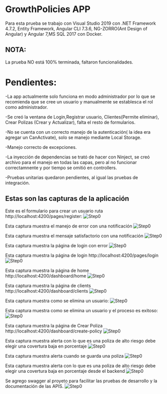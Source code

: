 # GrowthPolicies APP

Para esta prueba se trabajo con Visual Studio 2019 con .NET Framework 4.7.2, Entity Framework, Angular CLI 7.3.6, NG-ZORRO(Ant Design of Angular) y Angular 7,MS SQL 2017 con Docker.

## NOTA:
La prueba NO está 100% terminada, faltaron funcionalidades.

# Pendientes:
-La app actualmente solo funciona en modo administrador por lo que se recomienda que se cree un usuario y manualmente se establesca el rol como administrador.

-Se creó la ventana de Login,Registrar usuario, Clientes(Permite eliminar), Crear Polizas (Crear y Actualizar), falta el resto de formularios.

-No se cuenta con un correcto manejo de la autenticación( la idea era agregar un CanActivate), solo se manejo mediante Local Storage.

-Manejo correcto de excepciones.

-La inyección de dependencias se trató de hacer con Ninject, se creó archivo para el manejo en todas las capas, pero al no funcionar correctamnente y por tiempo se omitió  en controllers.

-Pruebas unitarias quedaron pendientes, al igual las pruebas de integración.

## Estas son las capturas de la aplicación
Este es el formulario para crear un usuario ruta http://localhost:4200/pages/register:
![Step0](https://raw.githubusercontent.com/gersof/GrowthPolicies/master/Images/0.JPG)

Esta captura muestra el manejo de error con una notificación
![Step0](https://raw.githubusercontent.com/gersof/GrowthPolicies/master/Images/1.JPG)

Esta captura muestra el mensaje satisfactorio con una notificación
![Step0](https://raw.githubusercontent.com/gersof/GrowthPolicies/master/Images/2.JPG)

Esta captura muestra la página de login con error
![Step0](https://raw.githubusercontent.com/gersof/GrowthPolicies/master/Images/3.JPG)

Esta captura muestra la página de login http://localhost:4200/pages/login
![Step0](https://raw.githubusercontent.com/gersof/GrowthPolicies/master/Images/4.JPG)

Esta captura muestra la página de home http://localhost:4200/dashboard/home
![Step0](https://raw.githubusercontent.com/gersof/GrowthPolicies/master/Images/5.JPG)

Esta captura muestra la página de clients http://localhost:4200/dashboard/clients
![Step0](https://raw.githubusercontent.com/gersof/GrowthPolicies/master/Images/6.JPG)

Esta captura muestra como se elimina un usuario:
![Step0](https://raw.githubusercontent.com/gersof/GrowthPolicies/master/Images/7.JPG)

Esta captura muestra como se elimina un usuario y el proceso es exitoso:
![Step0](https://raw.githubusercontent.com/gersof/GrowthPolicies/master/Images/8.JPG)

Esta captura muestra la página de Crear Poliza http://localhost:4200/dashboard/create-policy
![Step0](https://raw.githubusercontent.com/gersof/GrowthPolicies/master/Images/9.JPG)

Esta captura muestra  alerta con lo que es una poliza de alto riesgo debe elegir una covertura baja en porcentaje
![Step0](https://raw.githubusercontent.com/gersof/GrowthPolicies/master/Images/10.JPG)

Esta captura muestra alerta cuando se guarda una poliza
![Step0](https://raw.githubusercontent.com/gersof/GrowthPolicies/master/Images/11.JPG)

Esta captura muestra  alerta con lo que es una poliza de alto riesgo debe elegir una covertura baja en porcentaje desde el backend
![Step0](https://raw.githubusercontent.com/gersof/GrowthPolicies/master/Images/12.JPG)

Se agrego swagger al proyeto para facilitar las pruebas de desarrollo y la documentación de las APIS.
![Step0](https://raw.githubusercontent.com/gersof/GrowthPolicies/master/Images/13.JPG)
